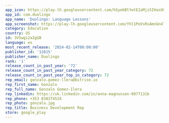 ```yaml
---
app_icon: https://play-lh.googleusercontent.com/hSyebBlYwtE2aMjzSIHasUO9cQv9HgNAw9owy6ADO0szOKYO3rDk60r7jcyXu82Fbq1M
app_id: com.duolingo
app_name: 'Duolingo: Language Lessons'
app_screenshot: https://play-lh.googleusercontent.com/Yhl1PeVsRsAmnGn4T8KLQ-UOgYIuu_kjnJRp1x9KXynNUtNDpHpDTEFe5pIzLT06WFs
category: Education
country: US
id: 3VSwgi2aZgGB
language: es
most_recent_release: '2024-02-14T00:00:00'
publisher_id: '12815'
publisher_name: Duolingo
rank: '1'
release_count_in_past_year: '72'
release_count_in_past_year_category: 72
release_count_in_past_year_top_in_category: 72
rep_email: gonzalo.gomez-llera@bitrise.io
rep_first_name: Gonzalo
rep_full_name: Gonzalo Gomez-Ilera
rep_linkedin: https://uk.linkedin.com/in/anna-magnussen-0977131b
rep_phone: +353 838374524
rep_photo: gonzalo.jpg
rep_title: Business Development Rep
store: google_play
---
```

